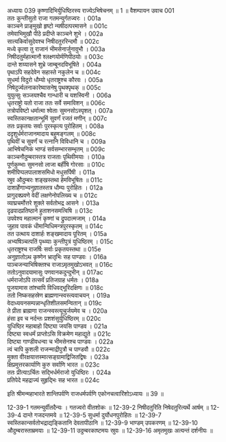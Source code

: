 अध्यायः 039
कृष्णादिभिर्युधिष्ठिरस्य राज्येऽभिषेचनम् ॥ 1 ॥
वैशम्पायन उवाच 	001  
ततः कुन्तीसुतो राजा गतमन्युर्गतज्वरः ।	001a  
काञ्चने प्राङ्मुखो हृष्टो न्यषीदत्परमासने ॥	001c  
तमेवाभिमुखौ पीठे प्रदीप्ते काञ्चने शुभे ।	002a  
सात्यकिर्वासुदेवश्च निषीदतुररिन्दमौ ॥	002c  
मध्ये कृत्वा तु राजानं भीमसेनार्जुनावुभौ ।	003a  
निषीदतुर्महात्मानौ श्लक्ष्णयोर्मणिपीठयोः ॥	003c  
दान्ते शय्यासने शुभ्रे जाम्बूनदविभूषिते ।	004a  
पृथाऽपि सहदेवेन सहास्ते नकुलेन च ॥	004c  
सुधर्मा विदुरो धौम्यो धृतराष्ट्रश्च कौरवः ।	005a  
निषेदुर्ज्वलनाकारेष्वासनेषु पृथक्पृथक् ॥	005c  
युयुत्सुः सञ्जयश्चैव गान्धारी च यशस्विनी ।	006a  
धृतराष्ट्रो यतो राजा ततः सर्वे समाविशन् ॥	006c  
तत्रोपविष्टो धर्मात्मा श्वेताः सुमनसोऽस्पृशत् ।	007a  
स्वस्तिकानक्षतान्भूमिं सुवर्णं रजतं मणीन् ॥	007c  
ततः प्रकृतयः सर्वाः पुरस्कृत्य पुरोहितम् ।	008a  
ददृशुर्धर्मराजानमादाय बहुमङ्गलम् ॥	008c  
पृथिवीं च सुवर्णं च रत्नानि विविधानि च ।	009a  
आभिषेचनिकं भाण्डं सर्वसम्भारसम्भृतम् ॥	009c  
काञ्चनौदुम्बरास्तत्र राजताः पृथिवीमयाः ।	010a  
पूर्णकुम्भाः सुमनसो लाजा बर्हींषि गोरसाः ॥	010c  
शमीपिप्पलपालाशसमिधो मधुसर्पिषी ।	011a  
स्रुव औदुम्बरः शङ्खस्तथा हेमविभूषितः ॥	011c  
दाशार्हेणाभ्यनुज्ञातस्तत्र धौम्यः पुरोहितः ।	012a  
प्रागुदक्प्रवणे वेदीं लक्षणेनोपलिख्य च ॥	012c  
व्याघ्रचर्मोत्तरे शुक्ले सर्वतोभद्र आसने ।	013a  
दृढपादप्रतिष्ठाने हुताशनसमत्विषि ॥	013c  
उपवेश्य महात्मानं कृष्णां च द्रुपदात्मजाम् ।	014a  
जुहाव पावकं धीमान्विधिमन्त्रपुरस्कृतम् ॥	014c  
तत उत्थाय दाशार्हः शङ्खमादाय पूरितम् ।	015a  
अभ्यषिञ्चत्पतिं पृथ्व्याः कुन्तीपुत्रं युधिष्ठिरम् ।	015c  
धृतराष्ट्रश्च राजर्षिः सर्वाः प्रकृतयस्तथा ॥	015e  
अनुज्ञातोऽथ कृष्णेन भ्रातृभिः सह पाण्डवः ।	016a  
पाञ्चजन्याभिषिक्तश्च राजाऽमृतमुखोऽभवत् ॥	016c  
ततोऽनुवादयामासुः पणवानकदुन्दुभीन् ॥	017ac  
धर्मराजोऽपि तत्सर्वं प्रतिजग्राह धर्मतः ।	018a  
पूजयामास तांश्चापि विधिवद्भूरिदक्षिणः ॥	018c  
ततो निष्कसहस्रेण ब्राह्मणान्स्वस्त्यवाचयन् ।	019a  
वेदाध्ययनसम्पन्नान्धृतिशीलसमन्वितान् ॥	019c  
ते प्रीता ब्राह्मणा राजन्स्वस्त्यूचुर्जयमेव च ।	020a  
हंसा इव च नर्दन्तः प्रशशंसुर्युधिष्ठिरम् ॥	020c  
युधिष्ठिर महाबाहो दिष्ट्या जयसि पाण्डव ।	021a  
दिष्ट्या स्वधर्मं प्राप्तोऽसि विक्रमेण महाद्युते ॥	021c  
दिष्ट्या गाण्डीवधन्वा च भीमसेनश्च पाण्डवः ।	022a  
त्वं चापि कुशली राजन्माद्रीपुत्रौ च पाण्डवौ ॥	022c  
मुक्ता वीरक्षयात्तस्मात्सङ्ग्रामाद्विजितद्विषः ।	023a  
क्षिप्रमुत्तरकार्याणि कुरु सर्वाणि भारत ॥	023c  
ततः प्रीत्याऽर्चितः सद्भिर्धर्मराजो युधिष्ठिरः ।	024a  
प्रतिपेदे महद्राज्यं सुहृद्भिः सह भारत ॥ 	024c  

इति श्रीमन्महाभारते शान्तिपर्वणि राजधर्मपर्वणि एकोनचत्वारिंशोऽध्यायः ॥ 39 ॥

12-39-1 गतमन्युर्वीतदैन्यः । गतज्वरो वीतशोकः ॥ 12-39-2 निषीदतुरिति निषेदतुरित्यर्थे आर्षम् ॥ 12-39-4 दान्ते गजदन्तमये ॥ 12-39-5 सुधर्मा दुर्योधनपुरोहितः ॥ 12-39-7 स्वस्तिकान्सर्वतोभद्राद्यङ्कितानि देवतापीठानि ॥ 12-39-9 भाण्डम् उपकरणम् ॥ 12-39-10 औदुम्बरास्ताम्रमयाः ॥ 12-39-11 उदुम्बरकाष्टमयः स्रुवः ॥ 12-39-16 अमृतमुखः अत्यन्तं दर्शनीयः ॥
